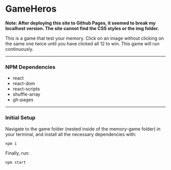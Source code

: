 # GameHeros

**Note: After deploying this site to Github Pages, it seemed to break my localhost version. The site cannot find the CSS styles or the img folder.**

This is a game that test your memory. Click on an image without clicking on the same one twice until you have clicked all 12 to win. This game will run continuously.

---

### **NPM Dependencies**

* react
* react-dom
* react-scripts
* shuffle-array
* gh-pages

---

### **Initial Setup**
Navigate to the game folder (nested inside of the memory-game folder) in your terminal, and install all the necessary dependencies with:

```
npm i
```

Finally, run:

```
npm start
```
